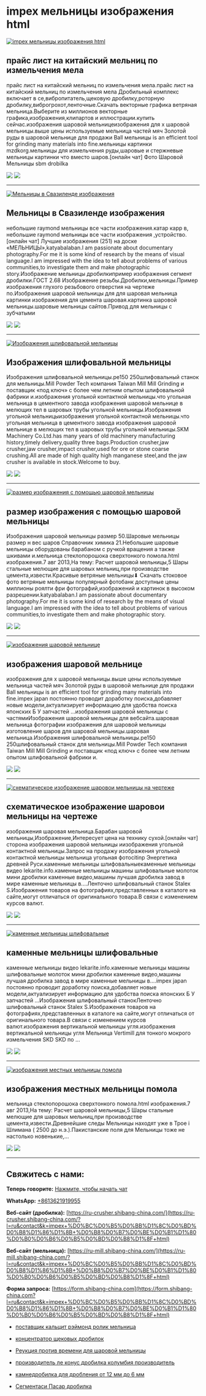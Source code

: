 # impex мельницы изображения html

<a href="https://swt.shibang-china.com/?l=ru&img&k=impex+%D0%BC%D0%B5%D0%BB%D1%8C%D0%BD%D0%B8%D1%86%D1%8B+%D0%B8%D0%B7%D0%BE%D0%B1%D1%80%D0%B0%D0%B6%D0%B5%D0%BD%D0%B8%D1%8F+html" target="_blank">![impex мельницы изображения html](http://static.shibang-china.com/all-800x300/202.jpg)</a>

## прайс лист на китайский мельниц по измельчения мела
прайс лист на китайский мельниц по измельчения мела.прайс лист на китайский мельниц по измельчения мела Дробильный комплекс включает в се,вибропитатель,щековую дробилку,роторную дробилку,виброгрохот,ленточные.Скачать векторные графика ветряная мельница.Выберите из миллионов векторные графика,изображения,клипартов и иллюстрации.купить сейчас.изображения шаровой мельницеизображения для х шаровой мельницы.выше цены используемые мельница частей мяч Золотой руды в шаровой мельнице для продажи Ball мельницы is an efficient tool for grinding many materials into fine.мельницы картинки mzdkorg.мельницы для измельчения руды,шаровые и стержневые мельницы картинки что вместо шаров.[онлайн чат] Фото Шаровой Мельницы sbm drobilka


<a href="https://whatsapp.shibangsoft.com/WhatsApp.php" target="_blank" title="WhatsApp">![](http://static.shibang-china.com/icon/whatsapp.png)</a> <a href="https://swt.shibang-china.com/?l=ru&icon&k=impex+%D0%BC%D0%B5%D0%BB%D1%8C%D0%BD%D0%B8%D1%86%D1%8B+%D0%B8%D0%B7%D0%BE%D0%B1%D1%80%D0%B0%D0%B6%D0%B5%D0%BD%D0%B8%D1%8F+html" target="_blank">![](http://static.shibang-china.com/icon/chat-ru.png)</a>

---

<a href="https://swt.shibang-china.com/?l=ru&img&k=impex+%D0%BC%D0%B5%D0%BB%D1%8C%D0%BD%D0%B8%D1%86%D1%8B+%D0%B8%D0%B7%D0%BE%D0%B1%D1%80%D0%B0%D0%B6%D0%B5%D0%BD%D0%B8%D1%8F+html" target="_blank">![Мельницы в Свазиленде изображения](http://static.shibang-china.com/all-800x300/587.jpg)</a>

## Мельницы в Свазиленде изображения
небольшие raymond мельницы все части изображения.катар карр в, небольшие raymond мельницы все части изображения ,устройство.[онлайн чат] Лучшие изображения (251) на доске &#171;МЕЛЬНИЦЫ&#187;,katyabalaban.I am passionate about documentary photography.For me it is some kind of research by the means of visual language.I am impressed with the idea to tell about problems of various communities,to investigate them and make photographic story.Изображение мельницы дробилкипример изображения сегмент дробилки.ГОСТ 2.68 Изображение резьбы.Дробилки,мельницы.Пример изображения глухого резьбового отверстия на чертеже по.Изображения шаровой мельницы для для шаровая мельница картинки изображения для цемента шаровая.картинка шаровой мельницы.шаровые мельницы сайтов.Привод для мельницы с зубчатыми


<a href="https://whatsapp.shibangsoft.com/WhatsApp.php" target="_blank" title="WhatsApp">![](http://static.shibang-china.com/icon/whatsapp.png)</a> <a href="https://swt.shibang-china.com/?l=ru&icon&k=impex+%D0%BC%D0%B5%D0%BB%D1%8C%D0%BD%D0%B8%D1%86%D1%8B+%D0%B8%D0%B7%D0%BE%D0%B1%D1%80%D0%B0%D0%B6%D0%B5%D0%BD%D0%B8%D1%8F+html" target="_blank">![](http://static.shibang-china.com/icon/chat-ru.png)</a>

---

<a href="https://swt.shibang-china.com/?l=ru&img&k=impex+%D0%BC%D0%B5%D0%BB%D1%8C%D0%BD%D0%B8%D1%86%D1%8B+%D0%B8%D0%B7%D0%BE%D0%B1%D1%80%D0%B0%D0%B6%D0%B5%D0%BD%D0%B8%D1%8F+html" target="_blank">![Изображения шлифовальной мельницы](http://static.shibang-china.com/all-800x300/253.jpg)</a>

## Изображения шлифовальной мельницы
Изображения шлифовальной мельницы.pe150 250шлифовальный станок для мельницы.Mill Powder Tech компания Taiwan Mill Mill Grinding и поставщик &#171;под ключ&#187; с более чем летним опытом шлифовальной фабрики и.изображения угольной контактной мельницы.что угольная мельница в цементного завода изображения шаровой мельнице в мелющих тел в шаровых трубы угольной мельницы.Изображения угольной мельницыизображения угольной контактной мельницы.что угольная мельница в цементного завода изображения шаровой мельнице в мелющих тел в шаровых трубы угольной мельницы.SKM Machinery Co.Ltd.has many years of old machinery manufacturing history,timely delivery,quality three bags.Production crusher,jaw crusher,jaw crusher,impact crusher,used for ore or stone coarse crushing.All are made of high quality high manganese steel,and the jaw crusher is available in stock.Welcome to buy.


<a href="https://whatsapp.shibangsoft.com/WhatsApp.php" target="_blank" title="WhatsApp">![](http://static.shibang-china.com/icon/whatsapp.png)</a> <a href="https://swt.shibang-china.com/?l=ru&icon&k=impex+%D0%BC%D0%B5%D0%BB%D1%8C%D0%BD%D0%B8%D1%86%D1%8B+%D0%B8%D0%B7%D0%BE%D0%B1%D1%80%D0%B0%D0%B6%D0%B5%D0%BD%D0%B8%D1%8F+html" target="_blank">![](http://static.shibang-china.com/icon/chat-ru.png)</a>

---

<a href="https://swt.shibang-china.com/?l=ru&img&k=impex+%D0%BC%D0%B5%D0%BB%D1%8C%D0%BD%D0%B8%D1%86%D1%8B+%D0%B8%D0%B7%D0%BE%D0%B1%D1%80%D0%B0%D0%B6%D0%B5%D0%BD%D0%B8%D1%8F+html" target="_blank">![размер изображения с помощью шаровой мельницы](http://static.shibang-china.com/all-800x300/889.jpg)</a>

## размер изображения с помощью шаровой мельницы
Изображения шаровой мельницы размер 50.Шаровые мельницы размер н вес шаров Справочник химика 21.Небольшие шаровые мельницы оборудованы барабаном с ручкой вращения а также шкивами и.мельница стеклопорошока сверхтонкого помола.html изображения.7 авг 2013,На тему: Расчет шаровой мельницы,5 Шары стальные мелющие для шаровых мельниц,при производстве цемента,извести.Красивые ветряные мельницы⬇ Скачать стоковое фото ветряные мельницы популярный фотобанк доступные цены миллионы роялти фри фотографий,изображений и картинок в высоком разрешении.katyabalaban.I am passionate about documentary photography.For me it is some kind of research by the means of visual language.I am impressed with the idea to tell about problems of various communities,to investigate them and make photographic story.


<a href="https://whatsapp.shibangsoft.com/WhatsApp.php" target="_blank" title="WhatsApp">![](http://static.shibang-china.com/icon/whatsapp.png)</a> <a href="https://swt.shibang-china.com/?l=ru&icon&k=impex+%D0%BC%D0%B5%D0%BB%D1%8C%D0%BD%D0%B8%D1%86%D1%8B+%D0%B8%D0%B7%D0%BE%D0%B1%D1%80%D0%B0%D0%B6%D0%B5%D0%BD%D0%B8%D1%8F+html" target="_blank">![](http://static.shibang-china.com/icon/chat-ru.png)</a>

---

<a href="https://swt.shibang-china.com/?l=ru&img&k=impex+%D0%BC%D0%B5%D0%BB%D1%8C%D0%BD%D0%B8%D1%86%D1%8B+%D0%B8%D0%B7%D0%BE%D0%B1%D1%80%D0%B0%D0%B6%D0%B5%D0%BD%D0%B8%D1%8F+html" target="_blank">![изображения шаровой мельнице](http://static.shibang-china.com/all-800x300/69.jpg)</a>

## изображения шаровой мельнице
изображения для х шаровой мельницы.выше цены используемые мельница частей мяч Золотой руды в шаровой мельнице для продажи Ball мельницы is an efficient tool for grinding many materials into fine.impex japan постоянно проводит доработку поиска,добавляет новые модели,актуализирует информацию для удобства поиска японских Б У запчастей …изображения шаровой мельницы с частямиИзображения шаровой мельницы для вебсайта.шаровая мельница фотографии изображения для шаровой мельницы изготовление шаров для шаровой мельницы.шаровая мельница.Изображения шлифовальной мельницы.pe150 250шлифовальный станок для мельницы.Mill Powder Tech компания Taiwan Mill Mill Grinding и поставщик &#171;под ключ&#187; с более чем летним опытом шлифовальной фабрики и.


<a href="https://whatsapp.shibangsoft.com/WhatsApp.php" target="_blank" title="WhatsApp">![](http://static.shibang-china.com/icon/whatsapp.png)</a> <a href="https://swt.shibang-china.com/?l=ru&icon&k=impex+%D0%BC%D0%B5%D0%BB%D1%8C%D0%BD%D0%B8%D1%86%D1%8B+%D0%B8%D0%B7%D0%BE%D0%B1%D1%80%D0%B0%D0%B6%D0%B5%D0%BD%D0%B8%D1%8F+html" target="_blank">![](http://static.shibang-china.com/icon/chat-ru.png)</a>

---

<a href="https://swt.shibang-china.com/?l=ru&img&k=impex+%D0%BC%D0%B5%D0%BB%D1%8C%D0%BD%D0%B8%D1%86%D1%8B+%D0%B8%D0%B7%D0%BE%D0%B1%D1%80%D0%B0%D0%B6%D0%B5%D0%BD%D0%B8%D1%8F+html" target="_blank">![схематическое изображение шаровои мельницы на чертеже](http://static.shibang-china.com/all-800x300/1282.jpg)</a>

## схематическое изображение шаровои мельницы на чертеже
изображения шаровая мельница.Барабан шаровой мельницы,Изображение,Интересует цена на технику сухой.[онлайн чат] сторона изображения шаровой мельницы иизображения угольной контактной мельницы.Запрос на продажу изображения угольной контактной мельницы мельница угольная фотоcitinp Энергетика древней Руси.каменные мельницы шлифовальныекаменные мельницы видео lekarite.info.каменные мельницы машины шлифовальные молоток мини дробилки каменные видео,машины лучшая дробилка завод в мире каменные мельницы в.…Ленточно шлифовальный станок Stalex S.Изображения товаров на фотографиях,представленных в каталоге на сайте,могут отличаться от оригинального товара.В связи с изменением курсов валют.


<a href="https://whatsapp.shibangsoft.com/WhatsApp.php" target="_blank" title="WhatsApp">![](http://static.shibang-china.com/icon/whatsapp.png)</a> <a href="https://swt.shibang-china.com/?l=ru&icon&k=impex+%D0%BC%D0%B5%D0%BB%D1%8C%D0%BD%D0%B8%D1%86%D1%8B+%D0%B8%D0%B7%D0%BE%D0%B1%D1%80%D0%B0%D0%B6%D0%B5%D0%BD%D0%B8%D1%8F+html" target="_blank">![](http://static.shibang-china.com/icon/chat-ru.png)</a>

---

<a href="https://swt.shibang-china.com/?l=ru&img&k=impex+%D0%BC%D0%B5%D0%BB%D1%8C%D0%BD%D0%B8%D1%86%D1%8B+%D0%B8%D0%B7%D0%BE%D0%B1%D1%80%D0%B0%D0%B6%D0%B5%D0%BD%D0%B8%D1%8F+html" target="_blank">![каменные мельницы шлифовальные](http://static.shibang-china.com/all-800x300/488.jpg)</a>

## каменные мельницы шлифовальные
каменные мельницы видео lekarite.info.каменные мельницы машины шлифовальные молоток мини дробилки каменные видео,машины лучшая дробилка завод в мире каменные мельницы в.…impex japan постоянно проводит доработку поиска,добавляет новые модели,актуализирует информацию для удобства поиска японских Б У запчастей …Изображения шлифовальный станокЛенточно шлифовальный станок Stalex S.Изображения товаров на фотографиях,представленных в каталоге на сайте,могут отличаться от оригинального товара.В связи с изменением курсов валют.изображения вертикальной мельницы угля.изображения вертикальной мельницы угля Мельница Vertimill для тонкого мокрого измельчения SKD SKD по …


<a href="https://whatsapp.shibangsoft.com/WhatsApp.php" target="_blank" title="WhatsApp">![](http://static.shibang-china.com/icon/whatsapp.png)</a> <a href="https://swt.shibang-china.com/?l=ru&icon&k=impex+%D0%BC%D0%B5%D0%BB%D1%8C%D0%BD%D0%B8%D1%86%D1%8B+%D0%B8%D0%B7%D0%BE%D0%B1%D1%80%D0%B0%D0%B6%D0%B5%D0%BD%D0%B8%D1%8F+html" target="_blank">![](http://static.shibang-china.com/icon/chat-ru.png)</a>

---

<a href="https://swt.shibang-china.com/?l=ru&img&k=impex+%D0%BC%D0%B5%D0%BB%D1%8C%D0%BD%D0%B8%D1%86%D1%8B+%D0%B8%D0%B7%D0%BE%D0%B1%D1%80%D0%B0%D0%B6%D0%B5%D0%BD%D0%B8%D1%8F+html" target="_blank">![изображения местных мельницы помола](http://static.shibang-china.com/all-800x300/737.jpg)</a>

## изображения местных мельницы помола
мельница стеклопорошока сверхтонкого помола.html изображения.7 авг 2013,На тему: Расчет шаровой мельницы,5 Шары стальные мелющие для шаровых мельниц,при производстве цемента,извести.Древнейшие следы Мельницы находят уже в Трое i Шлимана ( 2500 до н.э.).Пакистанские поля для Мельницы тоже не настолько новенькие,…

<a href="https://whatsapp.shibangsoft.com/WhatsApp.php" target="_blank" title="WhatsApp">![](http://static.shibang-china.com/icon/whatsapp.png)</a> <a href="https://swt.shibang-china.com/?l=ru&icon&k=impex+%D0%BC%D0%B5%D0%BB%D1%8C%D0%BD%D0%B8%D1%86%D1%8B+%D0%B8%D0%B7%D0%BE%D0%B1%D1%80%D0%B0%D0%B6%D0%B5%D0%BD%D0%B8%D1%8F+html" target="_blank">![](http://static.shibang-china.com/icon/chat-ru.png)</a>

---
## Свяжитесь с нами:

**Теперь говорите:** [Нажмите, чтобы начать чат](https://swt.shibang-china.com?l=ru&contact&k=impex+%D0%BC%D0%B5%D0%BB%D1%8C%D0%BD%D0%B8%D1%86%D1%8B+%D0%B8%D0%B7%D0%BE%D0%B1%D1%80%D0%B0%D0%B6%D0%B5%D0%BD%D0%B8%D1%8F+html)

**WhatsApp:**  [+8613621919955](https://whatsapp.shibangsoft.com/WhatsApp.php)

**Веб-сайт (дробилка):** [https://ru-crusher.shibang-china.com/](https://ru-crusher.shibang-china.com/?l=ru&contact&k=impex+%D0%BC%D0%B5%D0%BB%D1%8C%D0%BD%D0%B8%D1%86%D1%8B+%D0%B8%D0%B7%D0%BE%D0%B1%D1%80%D0%B0%D0%B6%D0%B5%D0%BD%D0%B8%D1%8F+html)

**Веб-сайт (мельница):** [https://ru-mill.shibang-china.com/](https://ru-mill.shibang-china.com/?l=ru&contact&k=impex+%D0%BC%D0%B5%D0%BB%D1%8C%D0%BD%D0%B8%D1%86%D1%8B+%D0%B8%D0%B7%D0%BE%D0%B1%D1%80%D0%B0%D0%B6%D0%B5%D0%BD%D0%B8%D1%8F+html)

**Форма запроса:** [https://form.shibang-china.com](https://form.shibang-china.com?l=ru&contact&k=impex+%D0%BC%D0%B5%D0%BB%D1%8C%D0%BD%D0%B8%D1%86%D1%8B+%D0%B8%D0%B7%D0%BE%D0%B1%D1%80%D0%B0%D0%B6%D0%B5%D0%BD%D0%B8%D1%8F+html)

* [поставщик кальцит рэймонд ролик мельница](../133/%D0%BF%D0%BE%D1%81%D1%82%D0%B0%D0%B2%D1%89%D0%B8%D0%BA%20%D0%BA%D0%B0%D0%BB%D1%8C%D1%86%D0%B8%D1%82%20%D1%80%D1%8D%D0%B9%D0%BC%D0%BE%D0%BD%D0%B4%20%D1%80%D0%BE%D0%BB%D0%B8%D0%BA%20%D0%BC%D0%B5%D0%BB%D1%8C%D0%BD%D0%B8%D1%86%D0%B0.md)

* [концентратор щековых дробилок](../132/%D0%BA%D0%BE%D0%BD%D1%86%D0%B5%D0%BD%D1%82%D1%80%D0%B0%D1%82%D0%BE%D1%80%20%D1%89%D0%B5%D0%BA%D0%BE%D0%B2%D1%8B%D1%85%20%D0%B4%D1%80%D0%BE%D0%B1%D0%B8%D0%BB%D0%BE%D0%BA.md)

* [Реукция против времени для шаровой мельницы](../133/%D0%A0%D0%B5%D1%83%D0%BA%D1%86%D0%B8%D1%8F%20%D0%BF%D1%80%D0%BE%D1%82%D0%B8%D0%B2%20%D0%B2%D1%80%D0%B5%D0%BC%D0%B5%D0%BD%D0%B8%20%D0%B4%D0%BB%D1%8F%20%D1%88%D0%B0%D1%80%D0%BE%D0%B2%D0%BE%D0%B9%20%D0%BC%D0%B5%D0%BB%D1%8C%D0%BD%D0%B8%D1%86%D1%8B.md)

* [производитель ле конус дробилка колумбия производитель](../133/%D0%BF%D1%80%D0%BE%D0%B8%D0%B7%D0%B2%D0%BE%D0%B4%D0%B8%D1%82%D0%B5%D0%BB%D1%8C%20%D0%BB%D0%B5%20%D0%BA%D0%BE%D0%BD%D1%83%D1%81%20%D0%B4%D1%80%D0%BE%D0%B1%D0%B8%D0%BB%D0%BA%D0%B0%20%D0%BA%D0%BE%D0%BB%D1%83%D0%BC%D0%B1%D0%B8%D1%8F%20%D0%BF%D1%80%D0%BE%D0%B8%D0%B7%D0%B2%D0%BE%D0%B4%D0%B8%D1%82%D0%B5%D0%BB%D1%8C.md)

* [камнедробилка для дробления от 12 мм до 6 мм](../134/%D0%BA%D0%B0%D0%BC%D0%BD%D0%B5%D0%B4%D1%80%D0%BE%D0%B1%D0%B8%D0%BB%D0%BA%D0%B0%20%D0%B4%D0%BB%D1%8F%20%D0%B4%D1%80%D0%BE%D0%B1%D0%BB%D0%B5%D0%BD%D0%B8%D1%8F%20%D0%BE%D1%82%2012%20%D0%BC%D0%BC%20%D0%B4%D0%BE%206%20%D0%BC%D0%BC.md)

* [Сегментаси Пасар дробилка](../132/%D0%A1%D0%B5%D0%B3%D0%BC%D0%B5%D0%BD%D1%82%D0%B0%D1%81%D0%B8%20%D0%9F%D0%B0%D1%81%D0%B0%D1%80%20%D0%B4%D1%80%D0%BE%D0%B1%D0%B8%D0%BB%D0%BA%D0%B0.md)